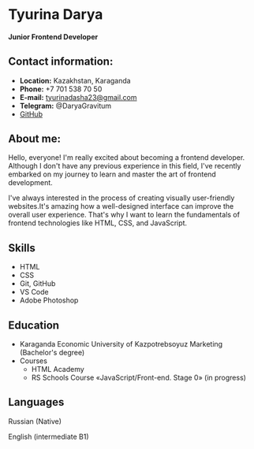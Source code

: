 # Tyurina Darya
#### Junior Frontend Developer

## **Contact information:**

* **Location:** Kazakhstan, Karaganda
* **Phone:** +7 701 538 70 50
* **E-mail:** tyurinadasha23@gmail.com
* **Telegram:** @DaryaGravitum
* [GitHub](https://github.com/tyurinaDA)

## **About me:** 
Hello, everyone! I'm really excited about becoming a frontend developer. Although I don't have any previous experience in this field, I've recently embarked on my journey to learn and master the art of frontend development.

I've always interested in the process of creating visually user-friendly websites.It's amazing how a well-designed interface can improve the overall user experience. That's why  I want to learn the fundamentals of frontend technologies like HTML, CSS, and JavaScript.

## **Skills**
* HTML
* CSS
* Git, GitHub
* VS Code
* Adobe Photoshop

## **Education**
* Karaganda Economic University of Kazpotrebsoyuz
Marketing (Bachelor's degree)
* Courses
    * HTML Academy
    * RS Schools Course «JavaScript/Front-end. Stage 0» (in progress)

## **Languages**
Russian (Native)


English (intermediate B1)

